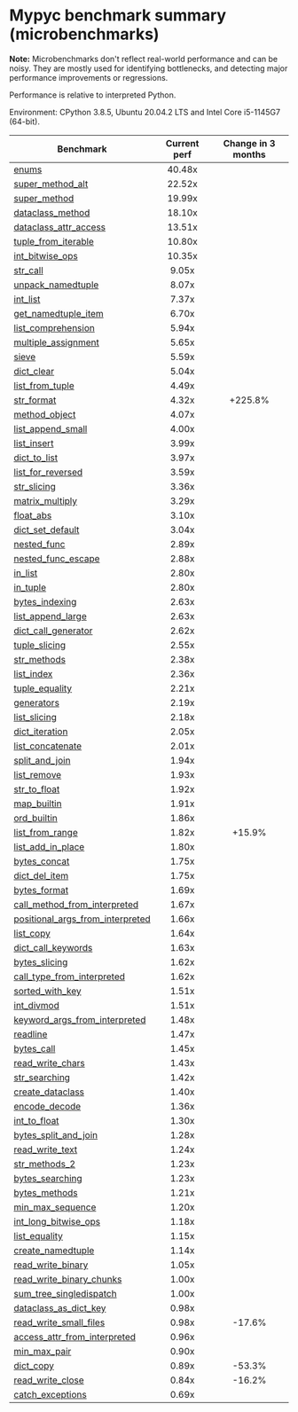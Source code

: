 # Mypyc benchmark summary (microbenchmarks)

**Note:** Microbenchmarks don't reflect real-world performance and can be noisy.
           They are mostly used for identifying bottlenecks, and detecting major performance
           improvements or regressions.

Performance is relative to interpreted Python.

Environment: CPython 3.8.5, Ubuntu 20.04.2 LTS and Intel Core i5-1145G7 (64-bit).

| Benchmark | Current perf | Change in 3 months |
| --- | :---: | :---: |
| [enums](benchmarks/enums.md) | 40.48x |  |
| [super_method_alt](benchmarks/super_method_alt.md) | 22.52x |  |
| [super_method](benchmarks/super_method.md) | 19.99x |  |
| [dataclass_method](benchmarks/dataclass_method.md) | 18.10x |  |
| [dataclass_attr_access](benchmarks/dataclass_attr_access.md) | 13.51x |  |
| [tuple_from_iterable](benchmarks/tuple_from_iterable.md) | 10.80x |  |
| [int_bitwise_ops](benchmarks/int_bitwise_ops.md) | 10.35x |  |
| [str_call](benchmarks/str_call.md) | 9.05x |  |
| [unpack_namedtuple](benchmarks/unpack_namedtuple.md) | 8.07x |  |
| [int_list](benchmarks/int_list.md) | 7.37x |  |
| [get_namedtuple_item](benchmarks/get_namedtuple_item.md) | 6.70x |  |
| [list_comprehension](benchmarks/list_comprehension.md) | 5.94x |  |
| [multiple_assignment](benchmarks/multiple_assignment.md) | 5.65x |  |
| [sieve](benchmarks/sieve.md) | 5.59x |  |
| [dict_clear](benchmarks/dict_clear.md) | 5.04x |  |
| [list_from_tuple](benchmarks/list_from_tuple.md) | 4.49x |  |
| [str_format](benchmarks/str_format.md) | 4.32x | +225.8% |
| [method_object](benchmarks/method_object.md) | 4.07x |  |
| [list_append_small](benchmarks/list_append_small.md) | 4.00x |  |
| [list_insert](benchmarks/list_insert.md) | 3.99x |  |
| [dict_to_list](benchmarks/dict_to_list.md) | 3.97x |  |
| [list_for_reversed](benchmarks/list_for_reversed.md) | 3.59x |  |
| [str_slicing](benchmarks/str_slicing.md) | 3.36x |  |
| [matrix_multiply](benchmarks/matrix_multiply.md) | 3.29x |  |
| [float_abs](benchmarks/float_abs.md) | 3.10x |  |
| [dict_set_default](benchmarks/dict_set_default.md) | 3.04x |  |
| [nested_func](benchmarks/nested_func.md) | 2.89x |  |
| [nested_func_escape](benchmarks/nested_func_escape.md) | 2.88x |  |
| [in_list](benchmarks/in_list.md) | 2.80x |  |
| [in_tuple](benchmarks/in_tuple.md) | 2.80x |  |
| [bytes_indexing](benchmarks/bytes_indexing.md) | 2.63x |  |
| [list_append_large](benchmarks/list_append_large.md) | 2.63x |  |
| [dict_call_generator](benchmarks/dict_call_generator.md) | 2.62x |  |
| [tuple_slicing](benchmarks/tuple_slicing.md) | 2.55x |  |
| [str_methods](benchmarks/str_methods.md) | 2.38x |  |
| [list_index](benchmarks/list_index.md) | 2.36x |  |
| [tuple_equality](benchmarks/tuple_equality.md) | 2.21x |  |
| [generators](benchmarks/generators.md) | 2.19x |  |
| [list_slicing](benchmarks/list_slicing.md) | 2.18x |  |
| [dict_iteration](benchmarks/dict_iteration.md) | 2.05x |  |
| [list_concatenate](benchmarks/list_concatenate.md) | 2.01x |  |
| [split_and_join](benchmarks/split_and_join.md) | 1.94x |  |
| [list_remove](benchmarks/list_remove.md) | 1.93x |  |
| [str_to_float](benchmarks/str_to_float.md) | 1.92x |  |
| [map_builtin](benchmarks/map_builtin.md) | 1.91x |  |
| [ord_builtin](benchmarks/ord_builtin.md) | 1.86x |  |
| [list_from_range](benchmarks/list_from_range.md) | 1.82x | +15.9% |
| [list_add_in_place](benchmarks/list_add_in_place.md) | 1.80x |  |
| [bytes_concat](benchmarks/bytes_concat.md) | 1.75x |  |
| [dict_del_item](benchmarks/dict_del_item.md) | 1.75x |  |
| [bytes_format](benchmarks/bytes_format.md) | 1.69x |  |
| [call_method_from_interpreted](benchmarks/call_method_from_interpreted.md) | 1.67x |  |
| [positional_args_from_interpreted](benchmarks/positional_args_from_interpreted.md) | 1.66x |  |
| [list_copy](benchmarks/list_copy.md) | 1.64x |  |
| [dict_call_keywords](benchmarks/dict_call_keywords.md) | 1.63x |  |
| [bytes_slicing](benchmarks/bytes_slicing.md) | 1.62x |  |
| [call_type_from_interpreted](benchmarks/call_type_from_interpreted.md) | 1.62x |  |
| [sorted_with_key](benchmarks/sorted_with_key.md) | 1.51x |  |
| [int_divmod](benchmarks/int_divmod.md) | 1.51x |  |
| [keyword_args_from_interpreted](benchmarks/keyword_args_from_interpreted.md) | 1.48x |  |
| [readline](benchmarks/readline.md) | 1.47x |  |
| [bytes_call](benchmarks/bytes_call.md) | 1.45x |  |
| [read_write_chars](benchmarks/read_write_chars.md) | 1.43x |  |
| [str_searching](benchmarks/str_searching.md) | 1.42x |  |
| [create_dataclass](benchmarks/create_dataclass.md) | 1.40x |  |
| [encode_decode](benchmarks/encode_decode.md) | 1.36x |  |
| [int_to_float](benchmarks/int_to_float.md) | 1.30x |  |
| [bytes_split_and_join](benchmarks/bytes_split_and_join.md) | 1.28x |  |
| [read_write_text](benchmarks/read_write_text.md) | 1.24x |  |
| [str_methods_2](benchmarks/str_methods_2.md) | 1.23x |  |
| [bytes_searching](benchmarks/bytes_searching.md) | 1.23x |  |
| [bytes_methods](benchmarks/bytes_methods.md) | 1.21x |  |
| [min_max_sequence](benchmarks/min_max_sequence.md) | 1.20x |  |
| [int_long_bitwise_ops](benchmarks/int_long_bitwise_ops.md) | 1.18x |  |
| [list_equality](benchmarks/list_equality.md) | 1.15x |  |
| [create_namedtuple](benchmarks/create_namedtuple.md) | 1.14x |  |
| [read_write_binary](benchmarks/read_write_binary.md) | 1.05x |  |
| [read_write_binary_chunks](benchmarks/read_write_binary_chunks.md) | 1.00x |  |
| [sum_tree_singledispatch](benchmarks/sum_tree_singledispatch.md) | 1.00x |  |
| [dataclass_as_dict_key](benchmarks/dataclass_as_dict_key.md) | 0.98x |  |
| [read_write_small_files](benchmarks/read_write_small_files.md) | 0.98x | -17.6% |
| [access_attr_from_interpreted](benchmarks/access_attr_from_interpreted.md) | 0.96x |  |
| [min_max_pair](benchmarks/min_max_pair.md) | 0.90x |  |
| [dict_copy](benchmarks/dict_copy.md) | 0.89x | -53.3% |
| [read_write_close](benchmarks/read_write_close.md) | 0.84x | -16.2% |
| [catch_exceptions](benchmarks/catch_exceptions.md) | 0.69x |  |
